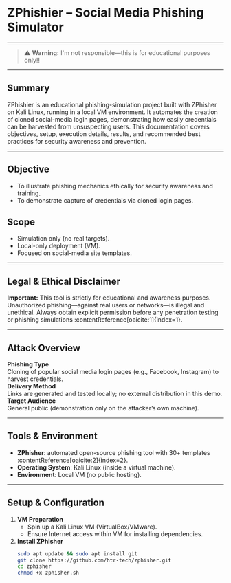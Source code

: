 # ZPhishier – Social Media Phishing Simulator

---

> ⚠️ **Warning:** I'm not responsible—this is for educational purposes only!!

---

## Summary
ZPhishier is an educational phishing-simulation project built with ZPhisher on Kali Linux, running in a local VM environment. It automates the creation of cloned social-media login pages, demonstrating how easily credentials can be harvested from unsuspecting users. This documentation covers objectives, setup, execution details, results, and recommended best practices for security awareness and prevention.

---

## Objective
- To illustrate phishing mechanics ethically for security awareness and training.  
- To demonstrate capture of credentials via cloned login pages.

## Scope
- Simulation only (no real targets).  
- Local-only deployment (VM).  
- Focused on social-media site templates.

---

## Legal & Ethical Disclaimer
**Important:** This tool is strictly for educational and awareness purposes. Unauthorized phishing—against real users or networks—is illegal and unethical. Always obtain explicit permission before any penetration testing or phishing simulations :contentReference[oaicite:1]{index=1}.

---

## Attack Overview
**Phishing Type**  
Cloning of popular social media login pages (e.g., Facebook, Instagram) to harvest credentials.  
**Delivery Method**  
Links are generated and tested locally; no external distribution in this demo.  
**Target Audience**  
General public (demonstration only on the attacker’s own machine).

---

## Tools & Environment
- **ZPhisher**: automated open-source phishing tool with 30+ templates :contentReference[oaicite:2]{index=2}.  
- **Operating System**: Kali Linux (inside a virtual machine).  
- **Environment**: Local VM (no public hosting).

---

## Setup & Configuration
1. **VM Preparation**  
   - Spin up a Kali Linux VM (VirtualBox/VMware).  
   - Ensure Internet access within VM for installing dependencies.  
2. **Install ZPhisher**
   ```bash
   sudo apt update && sudo apt install git
   git clone https://github.com/htr-tech/zphisher.git
   cd zphisher
   chmod +x zphisher.sh
